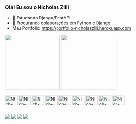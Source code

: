 ### Olá! Eu sou o Nicholas Zilli

- 🌱 Estudando Django/RestAPI
- 👯 Procurando colaborações em Python e Django
- Meu Portfolio: https://portfolio-nicholaszilli.herokuapp.com

<div>
  <a href="https://github.com/NichZilli">
  <img height="180em" src="https://github-readme-stats.vercel.app/api?username=NichZilli&show_icons=true&theme=tokyonight&include_all_commits=true&count_private=true"/>
  <img height="180em" src="https://github-readme-stats.vercel.app/api/top-langs/?username=NichZilli&layout=compact&langs_count=7&theme=tokyonight"/>
</div>
  
</div>
<div style="display: inline_block"><br>
  <img align="center" alt="Nich-Python" height="30" width="40" src="https://cdn.jsdelivr.net/gh/devicons/devicon/icons/python/python-original.svg">
  <img align="center" alt="Nich-Django" height="30" width="40" src="https://cdn.jsdelivr.net/gh/devicons/devicon/icons/django/django-original.svg">
  <img align="center" alt="Nich-Java" height="30" width="40" src="https://cdn.jsdelivr.net/gh/devicons/devicon/icons/java/java-original.svg"/>
  <img align="center" alt="Nich-Dart" height="30" width="40" src="https://cdn.jsdelivr.net/gh/devicons/devicon/icons/javascript/dart-original.svg">
  <img align="center" alt="Nich-HTML" height="30" width="40" src="https://cdn.jsdelivr.net/gh/devicons/devicon/icons/html5/html5-original.svg">
  <img align="center" alt="Nich-CSS" height="30" width="40" src="https://cdn.jsdelivr.net/gh/devicons/devicon/icons/css3/css3-original.svg">
  <img align="center" alt="Nich-JS" height="30" width="40" src="https://cdn.jsdelivr.net/gh/devicons/devicon/icons/javascript/javascript-original.svg">
  <img align="center" alt="Nich-Flutter" height="30" width="40" src="https://cdn.jsdelivr.net/gh/devicons/devicon/icons/javascript/flutter-original.svg">
  <img align="center" alt="Nich-PostgreSQL" height="30" width="40" src="https://cdn.jsdelivr.net/gh/devicons/devicon/icons/mysql/postgresql-original.svg">
</div>

##

<div> 
  <a href="https://www.facebook.com/nicholas.zilli.7" target="_blank"><img src="https://img.shields.io/badge/Facebook-1877F2?style=for-the-badge&logo=facebook&logoColor=white" target="_blank"></a>
  <a href="https://www.instagram.com/nich.zilli/" target="_blank"><img src="https://img.shields.io/badge/-Instagram-%23E4405F?style=for-the-badge&logo=instagram&logoColor=white" target="_blank"></a>
 <a href = "mailto:nich.zilli@hotmail.com"><img src="https://img.shields.io/badge/Microsoft_Outlook-0078D4?style=for-the-badge&logo=microsoft-outlook&logoColor=white" target="_blank"></a>
  <a href="https://www.linkedin.com/in/nicholas-gomez-zilli-castro-a11bb8187" target="_blank"><img src="https://img.shields.io/badge/-LinkedIn-%230077B5?style=for-the-badge&logo=linkedin&logoColor=white" target="_blank"></a> 
</div>
